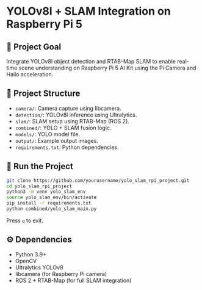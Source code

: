 # YOLOv8l + SLAM Integration on Raspberry Pi 5

## 📌 Project Goal
Integrate YOLOv8l object detection and RTAB-Map SLAM to enable real-time scene understanding on Raspberry Pi 5 AI Kit using the Pi Camera and Hailo acceleration.

## 📂 Project Structure

- `camera/`: Camera capture using libcamera.
- `detection/`: YOLOv8l inference using Ultralytics.
- `slam/`: SLAM setup using RTAB-Map (ROS 2).
- `combined/`: YOLO + SLAM fusion logic.
- `models/`: YOLO model file.
- `output/`: Example output images.
- `requirements.txt`: Python dependencies.

## 🧪 Run the Project

```bash
git clone https://github.com/yourusername/yolo_slam_rpi_project.git
cd yolo_slam_rpi_project
python3 -m venv yolo_slam_env
source yolo_slam_env/bin/activate
pip install -r requirements.txt
python combined/yolo_slam_main.py
```

Press `q` to exit.

## ⚙️ Dependencies

- Python 3.9+
- OpenCV
- Ultralytics YOLOv8
- libcamera (for Raspberry Pi camera)
- ROS 2 + RTAB-Map (for full SLAM integration)

